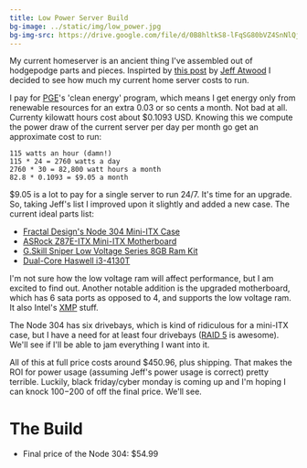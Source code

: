 ```yaml
---
title: Low Power Server Build
bg-image: ../static/img/low_power.jpg
bg-img-src: https://drive.google.com/file/d/0B8hltkS8-lFqSG80bVZ4SnNlQjQ/edit?usp=sharing
---
```


My current homeserver is an ancient thing I've assembled out of hodgepodge
parts and pieces. Inspirted by [this post](http://www.codinghorror.com/blog/2013/09/the-2013-htpc-build.html)
by [Jeff Atwood](http://www.codinghorror.com/blog/2004/02/about-me.html) I
decided to see how much my current home server costs to run.

I pay for [PGE](http://www.portlandgeneral.com/default.aspx)'s 'clean energy'
program, which means I get energy only from renewable resources for an extra
0.03 or so cents a month. Not bad at all. Currenty kilowatt hours cost about
$0.1093 USD. Knowing this we compute the power draw of the current server per
day per month go get an approximate cost to run:

```
115 watts an hour (damn!)
115 * 24 = 2760 watts a day
2760 * 30 = 82,800 watt hours a month
82.8 * 0.1093 = $9.05 a month
```

$9.05 is a lot to pay for a single server to run 24/7. It's time for an upgrade.
So, taking Jeff's list I improved upon it slightly and added a new case. The
current ideal parts list:

* [Fractal Design's Node 304 Mini-ITX Case](http://www.newegg.com/Product/Product.aspx?Item=N82E16811352027)
* [ASRock Z87E-ITX Mini-ITX Motherboard](http://www.newegg.com/Product/Product.aspx?Item=N82E16813157374)
* [G.Skill Sniper Low Voltage Series 8GB Ram Kit](http://www.newegg.com/Product/Product.aspx?Item=N82E16820231461)
* [Dual-Core Haswell i3-4130T](http://www.newegg.com/Product/Product.aspx?Item=N82E16819116947)

I'm not sure how the low voltage ram will affect performance, but I am excited
to find out. Another notable addition is the upgraded motherboard, which has 6
sata ports as opposed to 4, and supports the low voltage ram. It also Intel's [XMP](http://www.intel.com/content/www/us/en/gaming/extreme-memory-profile-xmp.html) stuff.

The Node 304 has six drivebays, which is kind of ridiculous for a mini-ITX case,
but I have a need for at least four drivebays ([RAID 5](http://en.wikipedia.org/wiki/Standard_RAID_levels#RAID_5)
is awesome). We'll see if I'll be able to jam everything I want into it.

All of this at full price costs around $450.96, plus shipping. That
makes the ROI for power usage (assuming Jeff's power usage is correct) pretty
terrible. Luckily, black friday/cyber monday is coming up and I'm hoping I can
knock $100-$200 of off the final price. We'll see.

The Build
=========

* Final price of the Node 304: $54.99

